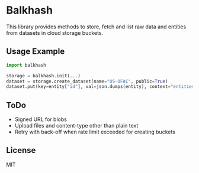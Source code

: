 # Balkhash

This library provides methods to store, fetch and list raw data and entities from datasets in cloud storage buckets.

## Usage Example

```python
import balkhash

storage = balkhash.init(...)
dataset = storage.create_dataset(name="US-OFAC", public=True)
dataset.put(key=entity["id"], val=json.dumps(entity), context="entities")

```

## ToDo

- Signed URL for blobs
- Upload files and content-type other than plain text
- Retry with back-off when rate limit exceeded for creating buckets

## License
MIT